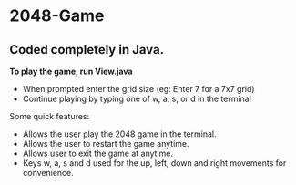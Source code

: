 # 2048-Game #

## Coded completely in Java. ##

**To play the game, run View.java**
- When prompted enter the grid size (eg: Enter 7 for a 7x7 grid)
- Continue playing by typing one of w, a, s, or d in the terminal

Some quick features:

-	Allows the user play the 2048 game in the terminal.
-	Allows the user to restart the game anytime.
-	Allows user to exit the game at anytime.
-	Keys w, a, s and d used for the up, left, down and right movements for convenience.

